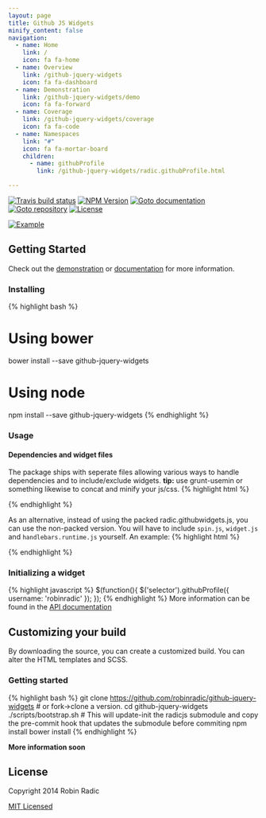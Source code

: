 ```yaml
---
layout: page
title: Github JS Widgets
minify_content: false
navigation:
  - name: Home
    link: /
    icon: fa fa-home
  - name: Overview
    link: /github-jquery-widgets
    icon: fa fa-dashboard
  - name: Demonstration
    link: /github-jquery-widgets/demo
    icon: fa fa-forward
  - name: Coverage
    link: /github-jquery-widgets/coverage
    icon: fa fa-code
  - name: Namespaces
    link: "#"
    icon: fa fa-mortar-board
    children:
      - name: githubProfile
        link: /github-jquery-widgets/radic.githubProfile.html

---
```


[![Travis build status](https://img.shields.io/travis/RobinRadic/github-jquery-widgets.svg)](http://travis-ci.org/RobinRadic/github-jquery-widgets)
[![NPM Version](https://img.shields.io/npm/v/github-jquery-widgets.svg)](http://npmjs.org/package/github-jquery-widgets)
[![Goto documentation](http://img.shields.io/badge/goto-documentation-orange.svg)](http://robin.radic.nl/github-jquery-widgets)
[![Goto repository](http://img.shields.io/badge/goto-repository-orange.svg)](https://github.com/robinradic/github-jquery-widgets)
[![License](http://img.shields.io/badge/license-MIT-blue.svg)](http://radic.mit-license.org)

[![Example](http://robin.radic.nl/github-jquery-widgets/images/events.jpeg)](http://robin.radic.nl/github-jquery-widgets)

## Getting Started
  
Check out the [demonstration](http://robin.radic.nl/github-jquery-widgets/demo) or [documentation](http://robin.radic.nl/github-jquery-widgets) for more information.
  
### Installing
{% highlight bash %}
# Using bower
bower install --save github-jquery-widgets

# Using node
npm install --save github-jquery-widgets
{% endhighlight %}

### Usage
  
#### Dependencies and widget files
The package ships with seperate files allowing various ways to handle dependencies and to include/exclude widgets.  **tip:** use grunt-usemin or something likewise to concat and minify your js/css.
{% highlight html %}
<link href="path/to/dist/github-widgets.css" type="text/css" rel="stylesheet">
<link href="path/to/dist/github-profile.css" type="text/css" rel="stylesheet">
<link href="path/to/dist/github-events.css" type="text/css" rel="stylesheet">
<script src="jquery.min.js"></script>
<script src="path/to/dist/dep/packed/radic.githubwidgets.packed.min.js"></script> <!-- includes: spin.js, widget.js, handlebars.runtime.min.js -->
<script src="path/to/dist/github-widget.js"></script>
<script src="path/to/dist/github-profile.js"></script>
<script src="path/to/dist/github-events.js"></script>
{% endhighlight %}
  
As an alternative, instead of using the packed radic.githubwidgets.js, you can use the non-packed version. You will have to include `spin.js`, `widget.js` and `handlebars.runtime.js` yourself. An example:
{% highlight html %}
<link href="path/to/dist/github-widgets.css" type="text/css" rel="stylesheet">
<link href="path/to/dist/github-profile.css" type="text/css" rel="stylesheet">
<link href="path/to/dist/github-events.css" type="text/css" rel="stylesheet">
<script src="jquery.min.js"></script>
<script src="jquery-ui.min.js"></script> <!-- provides widget.js (jQuery UI Widget Factory) -->
<script src="path/to/dist/dep/spin.js"></script>
<script src="path/to/dist/dep/handlebars.runtime.min.js"></script>
<script src="path/to/dist/dep/radic.githubwidgets.min.js"></script>
<script src="path/to/dist/github-widget.js"></script>
<script src="path/to/dist/github-profile.js"></script>
<script src="path/to/dist/github-events.js"></script>
{% endhighlight %}

### Initializing a widget
{% highlight javascript %}
$(function(){
    $('selector').githubProfile({
        username: 'robinradic'
    });
});
{% endhighlight %}
More information can be found in the [API documentation](http://robin.radic.nl/github-jquery-widgets/)

## Customizing your build
By downloading the source, you can create a customized build. You can alter the HTML templates and SCSS.
  
### Getting started
{% highlight bash %}
git clone https://github.com/robinradic/github-jquery-widgets # or fork->clone a version.
cd github-jquery-widgets
./scripts/bootstrap.sh # This will update-init the radicjs submodule and copy the pre-commit hook that updates the submodule before commiting
npm install
bower install
{% endhighlight %}
  
**More information soon**


## License
Copyright 2014 Robin Radic 

[MIT Licensed](http://radic.mit-license.org)

